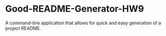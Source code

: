 # Good-README-Generator-HW9

A command-line application that allows for quick and easy generation of a project README.
